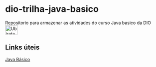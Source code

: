 # dio-trilha-java-basico
Repositorio para armazenar as atividades do curso Java basico da DIO
<img align="center" alt="Ubiratan-Jv" height="30" width="40" src="https://cdn.jsdelivr.net/gh/devicons/devicon/icons/java/java-original.svg" />

## Links úteis

[Java Básico](https://glysns.gitbook.io/java-basico/)

